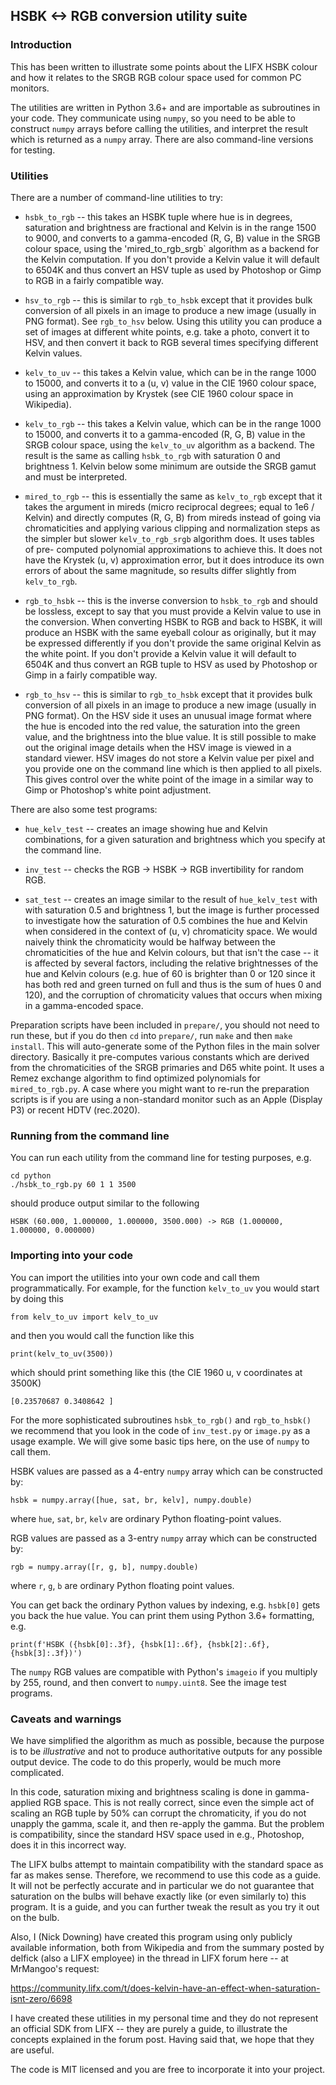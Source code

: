 ## HSBK <-> RGB conversion utility suite

### Introduction

This has been written to illustrate some points about the LIFX HSBK colour
and how it relates to the SRGB RGB colour space used for common PC monitors.

The utilities are written in Python 3.6+ and are importable as subroutines in
your code. They communicate using `numpy`, so you need to be able to construct
`numpy` arrays before calling the utilities, and interpret the result which is
returned as a `numpy` array. There are also command-line versions for testing.

### Utilities

There are a number of command-line utilities to try:

* `hsbk_to_rgb` -- this takes an HSBK tuple where hue is in degrees, saturation
  and brightness are fractional and Kelvin is in the range 1500 to 9000, and
  converts to a gamma-encoded (R, G, B) value in the SRGB colour space, using
  the 'mired_to_rgb_srgb` algorithm as a backend for the Kelvin computation.
  If you don't provide a Kelvin value it will default to 6504K and thus convert
  an HSV tuple as used by Photoshop or Gimp to RGB in a fairly compatible way.

* `hsv_to_rgb` -- this is similar to `rgb_to_hsbk` except that it provides bulk
  conversion of all pixels in an image to produce a new image (usually in PNG
  format). See `rgb_to_hsv` below. Using this utility you can produce a set of
  images at different white points, e.g. take a photo, convert it to HSV, and
  then convert it back to RGB several times specifying different Kelvin values.

* `kelv_to_uv` -- this takes a Kelvin value, which can be in the range 1000 to
  15000, and converts it to a (u, v) value in the CIE 1960 colour space, using
  an approximation by Krystek (see CIE 1960 colour space in Wikipedia).

* `kelv_to_rgb` -- this takes a Kelvin value, which can be in the range 1000 to
  15000, and converts it to a gamma-encoded (R, G, B) value in the SRGB colour
  space, using the `kelv_to_uv` algorithm as a backend. The result is the same
  as calling `hsbk_to_rgb` with saturation 0 and brightness 1. Kelvin below
  some minimum are outside the SRGB gamut and must be interpreted.

* `mired_to_rgb` -- this is essentially the same as `kelv_to_rgb` except that
  it takes the argument in mireds (micro reciprocal degrees; equal to 1e6 /
  Kelvin) and directly computes (R, G, B) from mireds instead of going via
  chromaticities and applying various clipping and normalization steps as the
  simpler but slower `kelv_to_rgb_srgb` algorithm does. It uses tables of pre-
  computed polynomial approximations to achieve this. It does not have the
  Krystek (u, v) approximation error, but it does introduce its own errors of
  about the same magnitude, so results differ slightly from `kelv_to_rgb`.

* `rgb_to_hsbk` -- this is the inverse conversion to `hsbk_to_rgb` and should
  be lossless, except to say that you must provide a Kelvin value to use in the
  conversion. When converting HSBK to RGB and back to HSBK, it will produce an
  HSBK with the same eyeball colour as originally, but it may be expressed
  differently if you don't provide the same original Kelvin as the white point.
  If you don't provide a Kelvin value it will default to 6504K and thus convert
  an RGB tuple to HSV as used by Photoshop or Gimp in a fairly compatible way.

* `rgb_to_hsv` -- this is similar to `rgb_to_hsbk` except that it provides bulk
  conversion of all pixels in an image to produce a new image (usually in PNG
  format). On the HSV side it uses an unusual image format where the hue is
  encoded into the red value, the saturation into the green value, and the
  brightness into the blue value. It is still possible to make out the original
  image details when the HSV image is viewed in a standard viewer. HSV images
  do not store a Kelvin value per pixel and you provide one on the command line
  which is then applied to all pixels. This gives control over the white point
  of the image in a similar way to Gimp or Photoshop's white point adjustment.

There are also some test programs:

* `hue_kelv_test` -- creates an image showing hue and Kelvin combinations,
  for a given saturation and brightness which you specify at the command line.

* `inv_test` -- checks the RGB -> HSBK -> RGB invertibility for random RGB.

* `sat_test` -- creates an image similar to the result of `hue_kelv_test` with
  with saturation 0.5 and brightness 1, but the image is further processed to
  investigate how the saturation of 0.5 combines the hue and Kelvin when
  considered in the context of (u, v) chromaticity space. We would naively
  think the chromaticity would be halfway between the chromaticities of the
  hue and Kelvin colours, but that isn't the case -- it is affected by several
  factors, including the relative brightnesses of the hue and Kelvin colours
  (e.g. hue of 60 is brighter than 0 or 120 since it has both red and green
  turned on full and thus is the sum of hues 0 and 120), and the corruption
  of chromaticity values that occurs when mixing in a gamma-encoded space.

Preparation scripts have been included in `prepare/`, you should not need to
run these, but if you do then `cd` into `prepare/`, run `make` and then `make
install`. This will auto-generate some of the Python files in the main solver
directory. Basically it pre-computes various constants which are derived from
the chromaticities of the SRGB primaries and D65 white point. It uses a Remez
exchange algorithm to find optimized polynomials for `mired_to_rgb.py`. A case
where you might want to re-run the preparation scripts is if you are using a
non-standard monitor such as an Apple (Display P3) or recent HDTV (rec.2020).

### Running from the command line

You can run each utility from the command line for testing purposes, e.g.
```
cd python
./hsbk_to_rgb.py 60 1 1 3500
```
should produce output similar to the following
```
HSBK (60.000, 1.000000, 1.000000, 3500.000) -> RGB (1.000000, 1.000000, 0.000000)
```

### Importing into your code

You can import the utilities into your own code and call them programmatically.
For example, for the function `kelv_to_uv` you would start by doing this
```
from kelv_to_uv import kelv_to_uv
```
and then you would call the function like this
```
print(kelv_to_uv(3500))
```
which should print something like this (the CIE 1960 u, v coordinates at 3500K)
```
[0.23570687 0.3408642 ]
```

For the more sophisticated subroutines `hsbk_to_rgb()` and `rgb_to_hsbk()` we
recommend that you look in the code of `inv_test.py` or `image.py` as a usage
example. We will give some basic tips here, on the use of `numpy` to call them.

HSBK values are passed as a 4-entry `numpy` array which can be constructed by:
```
hsbk = numpy.array([hue, sat, br, kelv], numpy.double)
```
where `hue`, `sat`, `br`, `kelv` are ordinary Python floating-point values.

RGB values are passed as a 3-entry `numpy` array which can be constructed by:
```
rgb = numpy.array([r, g, b], numpy.double)
```
where `r`, `g`, `b` are ordinary Python floating point values.

You can get back the ordinary Python values by indexing, e.g. `hsbk[0]` gets
you back the hue value. You can print them using Python 3.6+ formatting, e.g.
```
print(f'HSBK ({hsbk[0]:.3f}, {hsbk[1]:.6f}, {hsbk[2]:.6f}, {hsbk[3]:.3f})')
```

The `numpy` RGB values are compatible with Python's `imageio` if you multiply
by 255, round, and then convert to `numpy.uint8`. See the image test programs.

### Caveats and warnings

We have simplified the algorithm as much as possible, because the purpose is
to be *illustrative* and not to produce authoritative outputs for any possible
output device. The code to do this properly, would be much more complicated.

In this code, saturation mixing and brightness scaling is done in gamma-applied
RGB space. This is not really correct, since even the simple act of scaling an
RGB tuple by 50% can corrupt the chromaticity, if you do not unapply the gamma,
scale it, and then re-apply the gamma. But the problem is compatibility, since
the standard HSV space used in e.g., Photoshop, does it in this incorrect way.

The LIFX bulbs attempt to maintain compatibility with the standard space as far
as makes sense. Therefore, we recommend to use this code as a guide. It will
not be perfectly accurate and in particular we do not guarantee that saturation
on the bulbs will behave exactly like (or even similarly to) this program. It
is a guide, and you can further tweak the result as you try it out on the bulb.

Also, I (Nick Downing) have created this program using only publicly available
information, both from Wikipedia and from the summary posted by delfick (also
a LIFX employee) in the thread in LIFX forum here -- at MrMangoo's request:

https://community.lifx.com/t/does-kelvin-have-an-effect-when-saturation-isnt-zero/6698

I have created these utilities in my personal time and they do not represent an
official SDK from LIFX -- they are purely a guide, to illustrate the concepts
explained in the forum post. Having said that, we hope that they are useful.

The code is MIT licensed and you are free to incorporate it into your project.
